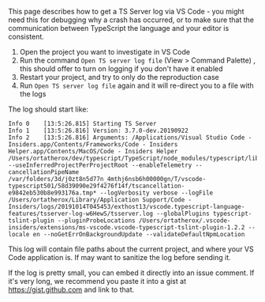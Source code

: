 This page describes how to get a TS Server log via VS Code - you might need this for debugging why a crash has occurred, or to make sure that the communication between TypeScript the language and your editor is consistent.

1. Open the project you want to investigate in VS Code
1. Run the command `Open TS server log file` (View > Command Palette) , this should offer to turn on logging if you don't have it enabled
1. Restart your project, and try to only do the reproduction case
1. Run `Open TS server log file` again and it will re-direct you to a file with the logs

The log should start like:

```
Info 0    [13:5:26.815] Starting TS Server
Info 1    [13:5:26.816] Version: 3.7.0-dev.20190922
Info 2    [13:5:26.816] Arguments: /Applications/Visual Studio Code - Insiders.app/Contents/Frameworks/Code - Insiders Helper.app/Contents/MacOS/Code - Insiders Helper /Users/ortatherox/dev/typescript/TypeScript/node_modules/typescript/lib/tsserver.js --useInferredProjectPerProjectRoot --enableTelemetry --cancellationPipeName /var/folders/3d/j0zt8n5d77n_4mthj6nsb6h00000gn/T/vscode-typescript501/58d39090e29f4276f14f/tscancellation-e9842eb530b8e993176a.tmp* --logVerbosity verbose --logFile /Users/ortatherox/Library/Application Support/Code - Insiders/logs/20191014T045453/exthost13/vscode.typescript-language-features/tsserver-log-w6HewS/tsserver.log --globalPlugins typescript-tslint-plugin --pluginProbeLocations /Users/ortatherox/.vscode-insiders/extensions/ms-vscode.vscode-typescript-tslint-plugin-1.2.2 --locale en --noGetErrOnBackgroundUpdate --validateDefaultNpmLocation
```

This log will contain file paths about the current project, and where your VS Code application is. If may want to sanitize the log before sending it. 

If the log is pretty small, you can embed it directly into an issue comment. If it's very long, we recommend you paste it into a gist at https://gist.github.com and link to that.